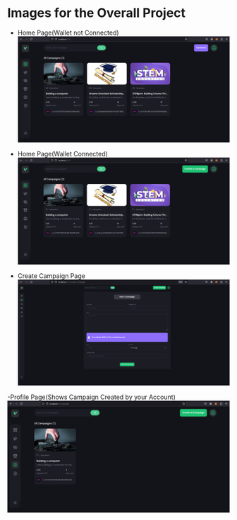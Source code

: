 # Images for the Overall Project 

- Home Page(Wallet not Connected)
![Home Page(Wallet Not Connected)](images/Home_Page_Connect.png?raw=true)

- Home Page(Wallet Connected)
![Home Page(Wallet Connected)](images/Home_Page.png?raw=true)

- Create Campaign Page
![Create Campaign Page](images/Campaign_Creation.png?raw=true)

-Profile Page(Shows Campaign Created by your Account)
![Profile Page](images/Profile_Page.png?raw=true)
